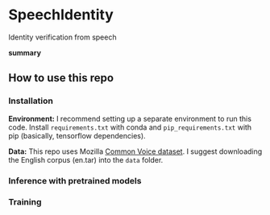 # SpeechIdentity
Identity verification from speech

**summary**


## How to use this repo

### Installation

**Environment:** I recommend setting up a separate environment to run this code. Install `requirements.txt` with conda and `pip_requirements.txt` with pip (basically, tensorflow dependencies).

**Data:** This repo uses Mozilla [Common Voice dataset](https://commonvoice.mozilla.org/en/datasets). I suggest downloading the English corpus (en.tar) into the `data` folder.

### Inference with pretrained models

### Training
